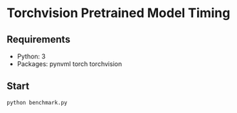 # Torchvision Pretrained Model Timing
## Requirements
* Python: 3
* Packages: pynvml torch torchvision

## Start
``` bash
python benchmark.py
```
